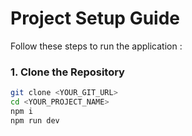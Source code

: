 # Project Setup Guide

Follow these steps to run the application :

### 1. Clone the Repository
```bash
git clone <YOUR_GIT_URL>
cd <YOUR_PROJECT_NAME>
npm i
npm run dev
```
